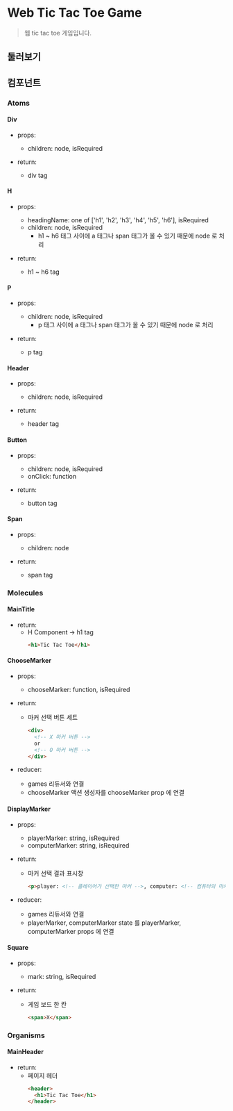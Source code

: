 # Web Tic Tac Toe Game
> 웹 tic tac toe 게임입니다.

## 둘러보기

## 컴포넌트

### Atoms

#### Div

- props:
  - children: node, isRequired

- return:
  - div tag

#### H

- props:
  - headingName: one of ['h1', 'h2', 'h3', 'h4', 'h5', 'h6'], isRequired
  - children: node, isRequired
    - h1 ~ h6 태그 사이에 a 태그나 span 태그가 올 수 있기 때문에 node 로 처리

- return:
  - h1 ~ h6 tag

#### P

- props:
  - children: node, isRequired
    - p 태그 사이에 a 태그나 span 태그가 올 수 있기 때문에 node 로 처리

- return:
  - p tag

#### Header

- props:
  - children: node, isRequired

- return:
  - header tag

#### Button

- props:
  - children: node, isRequired
  - onClick: function

- return:
  - button tag

#### Span

- props:
  - children: node

- return:
  - span tag

### Molecules

#### MainTitle

- return:
  - H Component -> h1 tag
    ```html
    <h1>Tic Tac Toe</h1>
    ```

#### ChooseMarker

- props:
  - chooseMarker: function, isRequired

- return:
  - 마커 선택 버튼 세트
    ```html
    <div>
      <!-- X 마커 버튼 -->
      or
      <!-- O 마커 버튼 -->
    </div>
    ```

- reducer:
  - games 리듀서와 연결
  - chooseMarker 액션 생성자를 chooseMarker prop 에 연결

#### DisplayMarker

- props:
  - playerMarker: string, isRequired
  - computerMarker: string, isRequired

- return:
  - 마커 선택 결과 표시창
    ```html
    <p>player: <!-- 플레이어가 선택한 마커 -->, computer: <!-- 컴퓨터의 마커 --></p>
    ```

- reducer:
  - games 리듀서와 연결
  - playerMarker, computerMarker state 를 playerMarker, computerMarker props 에 연결

#### Square

- props:
  - mark: string, isRequired

- return:
  - 게임 보드 한 칸
    ```html
    <span>X</span>
    ```

### Organisms

#### MainHeader

- return:
  - 페이지 헤더
    ```html
    <header>
      <h1>Tic Tac Toe</h1>
    </header>
    ```